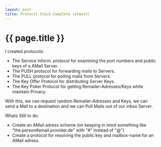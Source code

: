 ```yaml
---
layout: post
title: Protocol Stack Complete (almost)
---
```


# {{ page.title }}

I created protocols:

- The Service Inform. protocol for examining the port numbers and public keys of a AMail Server.
- The PUSH protocol for forwarding mails to Servers.
- The PULL protocol for polling mails from Servers.
- The Key Offer Protocol for distributing Server Keys.
- The Key Poker Protocol for getting Remailer-Adresses/Keys while maintain Privacy.

With this, we can request random Remailer-Adresses and Keys, we can send a Mail to a destination and we can Pull Mails out of our inbox Server.

Whats Still to do:

- Create an AMail adress scheme (im keeping in mind something like "the.person#amail.provider.de" with "#" instead of "@")
- Create a protocol for resolving the public key and mailbox-name for an AMail adress.
